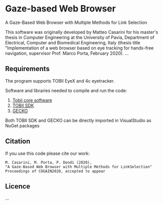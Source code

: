 # Gaze-based Web Browser
A Gaze-Based Web Browser with Multiple Methods for Link Selection

This software was originally developed by Matteo Casarini for his master's thesis in Computer Engineering at the University of Pavia, Department of Electrical, Computer and Biomedical Engineering, Italy (thesis title "Implementation of a web browser based on eye tracking for hands-free navigation, supervisor Prof. Marco Porta, February 2020).
...

## Requirements
The program supports TOBII EyeX and 4c eyetracker. 

Software and libraries needed to compile and run the code:
1. [Tobii core software](https://gaming.tobii.com/getstarted/)
2. [TOBII SDK](https://github.com/ojasiiitd/CoreSDK)
3. [GECKO](https://developer.mozilla.org/en-US/docs/Mozilla/Gecko/Gecko_SDK)

Both TOBII SDK and GECKO can be directly imported in VisualStudio as NuGet packages

## Citation
If you use this code please cite our work:
```
M. Casarini, M. Porta, P. Dondi (2020), 
"A Gaze-Based Web Browser with Multiple Methods for LinkSelection" 
Proceedings of COGAIN2020, accepted to appear
```

## Licence
...
